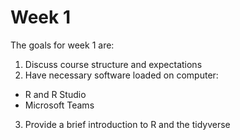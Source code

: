 # Week 1

The goals for week 1 are:

1. Discuss course structure and expectations
2. Have necessary software loaded on computer:
  - R and R Studio
  - Microsoft Teams
3. Provide a brief introduction to R and the tidyverse  
